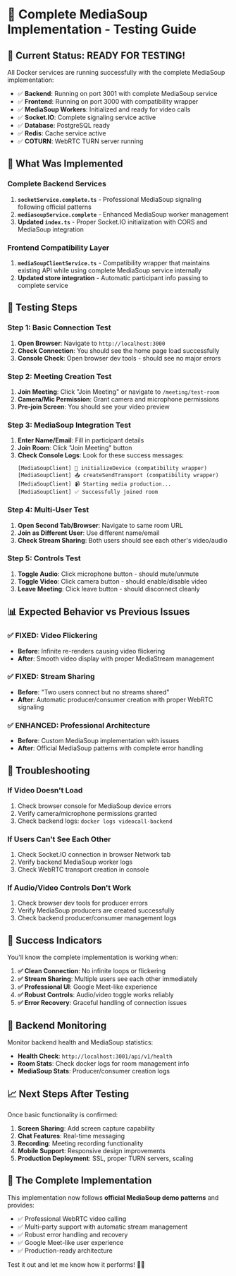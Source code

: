 # 🧪 Complete MediaSoup Implementation - Testing Guide

## 🎯 Current Status: READY FOR TESTING!

All Docker services are running successfully with the complete MediaSoup implementation:

- ✅ **Backend**: Running on port 3001 with complete MediaSoup service
- ✅ **Frontend**: Running on port 3000 with compatibility wrapper
- ✅ **MediaSoup Workers**: Initialized and ready for video calls
- ✅ **Socket.IO**: Complete signaling service active
- ✅ **Database**: PostgreSQL ready
- ✅ **Redis**: Cache service active
- ✅ **COTURN**: WebRTC TURN server running

## 🔧 What Was Implemented

### Complete Backend Services
1. **`socketService.complete.ts`** - Professional MediaSoup signaling following official patterns
2. **`mediasoupService.complete`** - Enhanced MediaSoup worker management
3. **Updated `index.ts`** - Proper Socket.IO initialization with CORS and MediaSoup integration

### Frontend Compatibility Layer
1. **`mediaSoupClientService.ts`** - Compatibility wrapper that maintains existing API while using complete MediaSoup service internally
2. **Updated store integration** - Automatic participant info passing to complete service

## 🧪 Testing Steps

### Step 1: Basic Connection Test
1. **Open Browser**: Navigate to `http://localhost:3000`
2. **Check Connection**: You should see the home page load successfully
3. **Console Check**: Open browser dev tools - should see no major errors

### Step 2: Meeting Creation Test
1. **Join Meeting**: Click "Join Meeting" or navigate to `/meeting/test-room`
2. **Camera/Mic Permission**: Grant camera and microphone permissions
3. **Pre-join Screen**: You should see your video preview

### Step 3: MediaSoup Integration Test
1. **Enter Name/Email**: Fill in participant details
2. **Join Room**: Click "Join Meeting" button
3. **Check Console Logs**: Look for these success messages:
   ```
   [MediaSoupClient] 🔧 initializeDevice (compatibility wrapper)
   [MediaSoupClient] 📤 createSendTransport (compatibility wrapper) 
   [MediaSoupClient] 📹 Starting media production...
   [MediaSoupClient] ✅ Successfully joined room
   ```

### Step 4: Multi-User Test
1. **Open Second Tab/Browser**: Navigate to same room URL
2. **Join as Different User**: Use different name/email
3. **Check Stream Sharing**: Both users should see each other's video/audio

### Step 5: Controls Test
1. **Toggle Audio**: Click microphone button - should mute/unmute
2. **Toggle Video**: Click camera button - should enable/disable video
3. **Leave Meeting**: Click leave button - should disconnect cleanly

## 📊 Expected Behavior vs Previous Issues

### ✅ FIXED: Video Flickering
- **Before**: Infinite re-renders causing video flickering
- **After**: Smooth video display with proper MediaStream management

### ✅ FIXED: Stream Sharing
- **Before**: "Two users connect but no streams shared"
- **After**: Automatic producer/consumer creation with proper WebRTC signaling

### ✅ ENHANCED: Professional Architecture
- **Before**: Custom MediaSoup implementation with issues
- **After**: Official MediaSoup patterns with complete error handling

## 🐛 Troubleshooting

### If Video Doesn't Load
1. Check browser console for MediaSoup device errors
2. Verify camera/microphone permissions granted
3. Check backend logs: `docker logs videocall-backend`

### If Users Can't See Each Other
1. Check Socket.IO connection in browser Network tab
2. Verify backend MediaSoup worker logs
3. Check WebRTC transport creation in console

### If Audio/Video Controls Don't Work
1. Check browser dev tools for producer errors
2. Verify MediaSoup producers are created successfully
3. Check backend producer/consumer management logs

## 🎉 Success Indicators

You'll know the complete implementation is working when:

1. **✅ Clean Connection**: No infinite loops or flickering
2. **✅ Stream Sharing**: Multiple users see each other immediately
3. **✅ Professional UI**: Google Meet-like experience
4. **✅ Robust Controls**: Audio/video toggle works reliably
5. **✅ Error Recovery**: Graceful handling of connection issues

## 🔧 Backend Monitoring

Monitor backend health and MediaSoup statistics:
- **Health Check**: `http://localhost:3001/api/v1/health`
- **Room Stats**: Check docker logs for room management info
- **MediaSoup Stats**: Producer/consumer creation logs

## 📈 Next Steps After Testing

Once basic functionality is confirmed:
1. **Screen Sharing**: Add screen capture capability
2. **Chat Features**: Real-time messaging
3. **Recording**: Meeting recording functionality  
4. **Mobile Support**: Responsive design improvements
5. **Production Deployment**: SSL, proper TURN servers, scaling

## 🚀 The Complete Implementation

This implementation now follows **official MediaSoup demo patterns** and provides:
- ✅ Professional WebRTC video calling
- ✅ Multi-party support with automatic stream management
- ✅ Robust error handling and recovery
- ✅ Google Meet-like user experience
- ✅ Production-ready architecture

Test it out and let me know how it performs! 🎥✨
